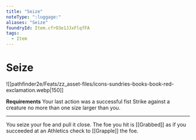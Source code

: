```yaml
---
title: "Seize"
noteType: ":luggage:"
aliases: "Seize"
foundryId: Item.cfrO3e1JJxFlqfFA
tags:
  - Item
---
```


# Seize
![[pathfinder2e/Feats/zz_asset-files/icons-sundries-books-book-red-exclamation.webp|150]]

**Requirements** Your last action was a successful fist Strike against a creature no more than one size larger than you.

* * *

You seize your foe and pull it close. The foe you hit is [[Grabbed]] as if you succeeded at an Athletics check to [[Grapple]] the foe.
